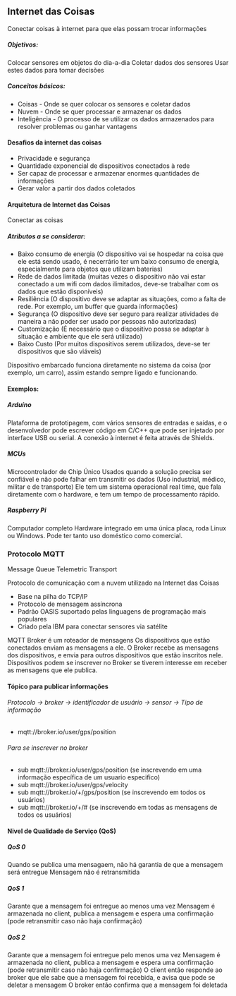 ## Internet das Coisas

Conectar coisas à internet para que elas possam trocar informações

##### Objetivos:

Colocar sensores em objetos do dia-a-dia
Coletar dados dos sensores
Usar estes dados para tomar decisões

##### Conceitos básicos:
- Coisas - Onde se quer colocar os sensores e coletar dados
- Nuvem - Onde se quer processar e armazenar os dados
- Inteligência - O processo de se utilizar os dados armazenados para resolver problemas ou ganhar vantagens

#### Desafios da internet das coisas

- Privacidade e segurança
- Quantidade exponencial de dispositivos conectados à rede
- Ser capaz de processar e armazenar enormes quantidades de informações
- Gerar valor a partir dos dados coletados

#### Arquitetura de Internet das Coisas

Conectar as coisas

##### Atributos a se considerar:

- Baixo consumo de energia (O dispositivo vai se hospedar na coisa que ele está sendo usado, é necerrário ter um baixo consumo de energia, especialmente para objetos que utilizam baterias)
- Rede de dados limitada (muitas vezes o dispositivo não vai estar conectado a um wifi com dados ilimitados, deve-se trabalhar com os dados que estão disponíveis)
- Resiliência (O dispositivo deve se adaptar as situações, como a falta de rede. Por exemplo, um buffer que guarda informações)
- Segurança (O dispositivo deve ser seguro para realizar atividades de maneira a não poder ser usado por pessoas não autorizadas)
- Customização (É necessário que o dispositivo possa se adaptar à situação e ambiente que ele será utilizado)
- Baixo Custo (Por muitos dispositivos serem utilizados, deve-se ter dispositivos que são viáveis)

Dispositivo embarcado funciona diretamente no sistema da coisa (por exemplo, um carro), assim estando sempre ligado e funcionando.

#### Exemplos:

##### Arduíno
Plataforma de prototipagem, com vários sensores de entradas e saídas, e o desenvolvedor pode escrever código em C/C++ que pode ser injetado por interface USB ou serial. A conexão à internet é feita através de Shields.

##### MCUs
Microcontrolador de Chip Único
Usados quando a solução precisa ser confiável e não pode falhar em transmitir os dados (Uso industrial, médico, militar e de transporte)
Ele tem um sistema operacional real time, que fala diretamente com o hardware, e tem um tempo de processamento rápido.

##### Raspberry Pi
Computador completo
Hardware integrado em uma única placa, roda Linux ou Windows.
Pode ter tanto uso doméstico como comercial.

### Protocolo MQTT
Message Queue Telemetric Transport

Protocolo de comunicação com a nuvem utilizado na Internet das Coisas

- Base na pilha do TCP/IP
- Protocolo de mensagem assíncrona
- Padrão OASIS suportado pelas linguagens de programação mais populares
- Criado pela IBM para conectar sensores via satélite

MQTT Broker é um roteador de mensagens
Os dispositivos que estão conectados enviam as mensagens a ele. O Broker recebe as mensagens dos dispositivos, e envia para outros dispositivos que estão inscritos nele.
Dispositivos podem se inscrever no Broker se tiverem interesse em receber as mensagens que ele publica.

#### Tópico para publicar informações

###### Protocolo -> broker -> identificador de usuário -> sensor -> Tipo de informação

- mqtt://broker.io/user/gps/position

###### Para se inscrever no broker

- sub mqtt://broker.io/user/gps/position (se inscrevendo em uma informação específica de um usuario especifico)
- sub mqtt://broker.io/user/gps/velocity
- sub mqtt://broker.io/+/gps/position (se inscrevendo em todos os usuários)
- sub mqtt://broker.io/+/# (se inscrevendo em todas as mensagens de todos os usuários)

#### Nivel de Qualidade de Serviço (QoS)

##### QoS 0 

Quando se publica uma mensagaem, não há garantia de que a mensagem será entregue
Mensagem não é retransmitida

##### QoS 1

Garante que a mensagem foi entregue ao menos uma vez
Mensagem é armazenada no client, publica a mensagem e espera uma confirmação (pode retransmitir caso não haja confirmação)

##### QoS 2

Garante que a mensagem foi entregue pelo menos uma vez
Mensagem é armazenada no client, publica a mensagem e espera uma confirmação (pode retransmitir caso não haja confirmação)
O client então responde ao broker que ele sabe que a mensagem foi recebida, e avisa que pode se deletar a mensagem
O broker então confirma que a mensagem foi deletada